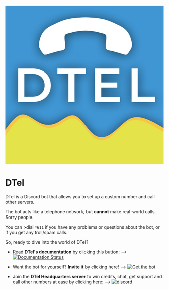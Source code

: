 ![DTel Logo](./A943FA92-144C-4705-8CFA-24EC659FF511.jpeg)
# DTel

DTel is a Discord bot that allows you to set up a custom number and call other servers.

The bot acts like a telephone network, but **cannot** make real-world calls. Sorry people.

You can >dial `*611` if you have any problems or questions about the bot, or if you get any troll/spam calls.

So, ready to dive into the world of DTel?

- Read **DTel's documentation** by clicking this button: --> [![Documentation Status](https://readthedocs.org/projects/dtel/badge/?version=latest)](http://dtel.austinhuang.me/en/latest)

- Want the bot for yourself? **Invite it** by clicking here! --> [![Get the bot](https://img.shields.io/badge/Discord-Get_The_Bot-7289DA.svg)](https://discordapp.com/oauth2/authorize?client_id=377609965554237453&scope=bot)

- Join the **DTel Headquarters server** to win credits, chat, get support and call other numbers at ease by clicking here: --> [![discord](https://img.shields.io/badge/Discord-Support_Server-7289DA.svg)](https://discord.gg/RN7pxrB)
